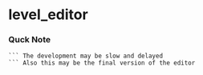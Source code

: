 # level_editor

### Quck Note
``` This project is currently don't have any support
``` The development may be slow and delayed
``` Also this may be the final version of the editor